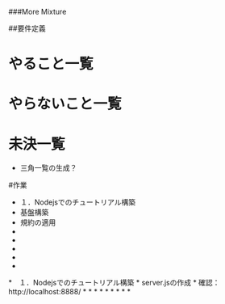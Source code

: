 ###More Mixture

##要件定義
# やること一覧
# やらないこと一覧
# 未決一覧
* 三角一覧の生成？

#作業
* １．Nodejsでのチュートリアル構築
* 基盤構築
* 規約の適用
*
*
*
*
*
*　１．Nodejsでのチュートリアル構築
    * server.jsの作成
    * 確認：http://localhost:8888/
    *
    *
    *
    *
        *
        *
        *
        *
        *
